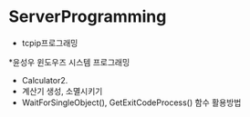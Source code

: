 # ServerProgramming
* tcpip프로그래밍


*윤성우 윈도우즈 시스템 프로그래밍
 * Calculator2.
  * 계산기 생성, 소멸시키기
   * WaitForSingleObject(), GetExitCodeProcess() 함수 활용방법
